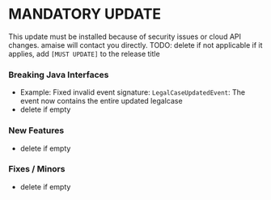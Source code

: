 # MANDATORY UPDATE
This update must be installed because of security issues or cloud API changes.
amaise will contact you directly.
TODO: delete if not applicable if it applies, add `[MUST UPDATE]` to the release title

### Breaking Java Interfaces
- Example: Fixed invalid event signature: `LegalCaseUpdatedEvent`: The event now contains the entire updated legalcase
- delete if empty

### New Features
- delete if empty

### Fixes / Minors
- delete if empty
